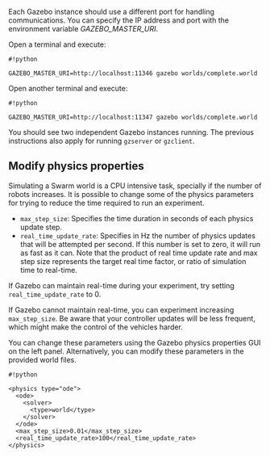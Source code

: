 Each Gazebo instance should use a different port for handling communications. You can specify the IP address and port with the environment variable *GAZEBO_MASTER_URI*.

Open a terminal and execute:

```
#!python

GAZEBO_MASTER_URI=http://localhost:11346 gazebo worlds/complete.world
```

Open another terminal and execute:

```
#!python

GAZEBO_MASTER_URI=http://localhost:11347 gazebo worlds/complete.world
```

You should see two independent Gazebo instances running. The previous instructions also apply for running `gzserver` or `gzclient`.

## Modify physics properties

Simulating a Swarm world is a CPU intensive task, specially if the number of robots increases. It is possible to change some of the physics parameters for trying to reduce the time required to run an experiment. 

* `max_step_size`: Specifies the time duration in seconds of each physics update step.
* `real_time_update_rate`: Specifies in Hz the number of physics updates that will be attempted per second. If this number is set to zero, it will run as fast as it can. Note that the product of real time update rate and max step size represents the target real time factor, or ratio of simulation time to real-time.

If Gazebo can maintain real-time during your experiment, try setting `real_time_update_rate` to 0.

If Gazebo cannot maintain real-time, you can experiment increasing `max_step_size`. Be aware that your controller updates will be less frequent, which might make the control of the vehicles harder.

You can change these parameters using the Gazebo physics properties GUI on the left panel. Alternatively, you can modify these parameters in the provided world files.


```
#!python

<physics type="ode">
  <ode>
    <solver>
      <type>world</type>
    </solver>
  </ode>
  <max_step_size>0.01</max_step_size>
  <real_time_update_rate>100</real_time_update_rate>
</physics>
```
